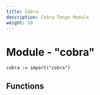 ```yaml
---
title: Cobra
description: Cobra Tengo Module
weight: 10
---
```


# Module - "cobra"

```golang
cobra := import("cobra")
```

## Functions
